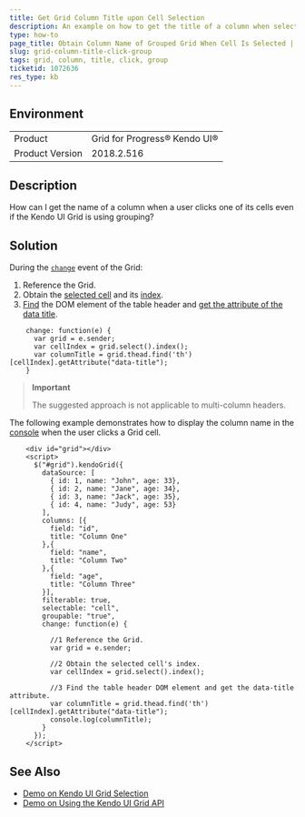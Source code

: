 ```yaml
---
title: Get Grid Column Title upon Cell Selection
description: An example on how to get the title of a column when selecting a cell in the Kendo UI Grid.
type: how-to
page_title: Obtain Column Name of Grouped Grid When Cell Is Selected | Kendo UI Grid
slug: grid-column-title-click-group
tags: grid, column, title, click, group
ticketid: 1072636
res_type: kb
---
```


## Environment

<table>
 <tr>
  <td>Product</td>
  <td>Grid for Progress® Kendo UI®</td>
 </tr>
 <tr>
  <td>Product Version</td>
  <td>2018.2.516</td>
 </tr>
</table>

## Description

How can I get the name of a column when a user clicks one of its cells even if the Kendo UI Grid is using grouping?

## Solution

During the [`change`](https://docs.telerik.com/kendo-ui/api/javascript/ui/grid/events/change) event of the Grid:
1.  Reference the Grid.
2.  Obtain the [selected cell](https://docs.telerik.com/kendo-ui/api/javascript/ui/grid/methods/select) and its [index](https://api.jquery.com/index/).
3.  [Find](https://api.jquery.com/find/) the DOM element of the table header and [get the attribute of the data title](https://www.w3schools.com/jsref/met_element_getattribute.asp).

```
    change: function(e) {
      var grid = e.sender;
      var cellIndex = grid.select().index();
      var columnTitle = grid.thead.find('th')[cellIndex].getAttribute("data-title");
    }
```

> **Important**
>
> The suggested approach is not applicable to multi-column headers.

The following example demonstrates how to display the column name in the [console](https://www.w3schools.com/jsref/met_console_log.asp) when the user clicks a Grid cell.

```dojo
    <div id="grid"></div>
    <script>
      $("#grid").kendoGrid({
        dataSource: [
          { id: 1, name: "John", age: 33},
          { id: 2, name: "Jane", age: 34},
          { id: 3, name: "Jack", age: 35},
          { id: 4, name: "Judy", age: 53}
        ],
        columns: [{
          field: "id",
          title: "Column One"
        },{
          field: "name",
          title: "Column Two"
        },{
          field: "age",
          title: "Column Three"
        }],
        filterable: true,
        selectable: "cell",
        groupable: "true",
        change: function(e) {

          //1 Reference the Grid.
          var grid = e.sender;

          //2 Obtain the selected cell's index.
          var cellIndex = grid.select().index();

          //3 Find the table header DOM element and get the data-title attribute.
          var columnTitle = grid.thead.find('th')[cellIndex].getAttribute("data-title");
          console.log(columnTitle);
        }
      });
    </script>
```

## See Also

* [Demo on Kendo UI Grid Selection](https://demos.telerik.com/kendo-ui/grid/selection)
* [Demo on Using the Kendo UI Grid API](https://demos.telerik.com/kendo-ui/grid/api)
